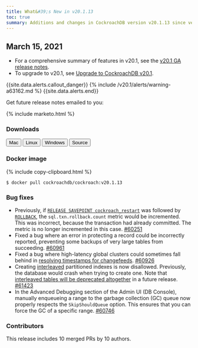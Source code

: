```yaml
---
title: What&#39;s New in v20.1.13
toc: true
summary: Additions and changes in CockroachDB version v20.1.13 since version v20.1.12
---
```


## March 15, 2021

- For a comprehensive summary of features in v20.1, see the [v20.1 GA release notes](v20.1.0.html).
- To upgrade to v20.1, see [Upgrade to CockroachDB v20.1](../v20.1/upgrade-cockroach-version.html).

{{site.data.alerts.callout_danger}}
{% include /v20.1/alerts/warning-a63162.md %}
{{site.data.alerts.end}}

Get future release notes emailed to you:

{% include marketo.html %}

### Downloads

<div id="os-tabs" class="clearfix">
    <a href="https://binaries.cockroachdb.com/cockroach-v20.1.13.darwin-10.9-amd64.tgz"><button id="mac" data-eventcategory="mac-binary-release-notes">Mac</button></a>
    <a href="https://binaries.cockroachdb.com/cockroach-v20.1.13.linux-amd64.tgz"><button id="linux" data-eventcategory="linux-binary-release-notes">Linux</button></a>
    <a href="https://binaries.cockroachdb.com/cockroach-v20.1.13.windows-6.2-amd64.zip"><button id="windows" data-eventcategory="windows-binary-release-notes">Windows</button></a>
    <a href="https://binaries.cockroachdb.com/cockroach-v20.1.13.src.tgz"><button id="source" data-eventcategory="source-release-notes">Source</button></a>
</div>

### Docker image

{% include copy-clipboard.html %}
~~~shell
$ docker pull cockroachdb/cockroach:v20.1.13
~~~

### Bug fixes

- Previously, if [`RELEASE SAVEPOINT cockroach_restart`](../v20.1/release-savepoint.html#commit-a-transaction-by-releasing-a-retry-savepoint) was followed by [`ROLLBACK`](../v20.1/rollback-transaction.html), the `sql.txn.rollback.count` metric would be incremented. This was incorrect, because the transaction had already committed. The metric is no longer incremented in this case. [#60251][#60251]
- Fixed a bug where an error in protecting a record could be incorrectly reported, preventing some backups of very large tables from succeeding. [#60961][#60961]
- Fixed a bug where high-latency global clusters could sometimes fall behind in [resolving timestamps for changefeeds](../v20.1/create-changefeed.html#messages). [#60926][#60926]
- Creating [interleaved](../v20.1/interleave-in-parent.html) partitioned indexes is now disallowed. Previously, the database would crash when trying to create one. Note that [interleaved tables will be deprecated altogether](../v20.2/interleave-in-parent.html#deprecation) in a future release. [#61423][#61423]
- In the Advanced Debugging section of the Admin UI (DB Console), manually enqueueing a range to the garbage collection (GC) queue now properly respects the `SkipShouldQueue` option. This ensures that you can force the GC of a specific range. [#60746][#60746]

### Contributors

This release includes 10 merged PRs by 10 authors.

[#60251]: https://github.com/cockroachdb/cockroach/pull/60251
[#60746]: https://github.com/cockroachdb/cockroach/pull/60746
[#60926]: https://github.com/cockroachdb/cockroach/pull/60926
[#60961]: https://github.com/cockroachdb/cockroach/pull/60961
[#61423]: https://github.com/cockroachdb/cockroach/pull/61423
